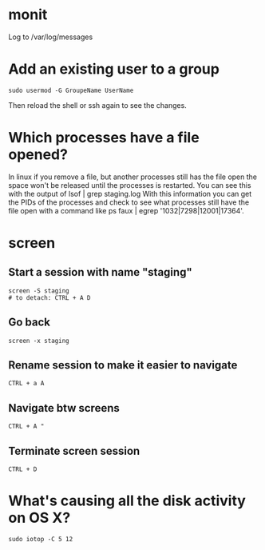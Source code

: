 # monit

Log to /var/log/messages

# Add an existing user to a group

```
sudo usermod -G GroupeName UserName
```

Then reload the shell or ssh again to see the changes.

# Which processes have a file opened? 

In linux if you remove a file, but another processes still has the file open the space won't be released until the processes is restarted. You can see this with the output of lsof | grep staging.log With this information you can get the PIDs of the processes and check to see what processes still have the file open with a command like ps faux | egrep '1032|7298|12001|17364'.

# screen

## Start a session with name "staging"

	screen -S staging 
    # to detach: CTRL + A D
    
## Go back

	screen -x staging

## Rename session to make it easier to navigate

	CTRL + a A

    
## Navigate btw screens

	CTRL + A "
    
## Terminate screen session

	CTRL + D
	
# What's causing all the disk activity on OS X?
	sudo iotop -C 5 12
	
	
